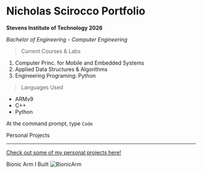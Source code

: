 # Nicholas Scirocco Portfolio

**Stevens Institute of Technology 2026**

*Bachelor of Engineering - Computer Engineering*

> Current Courses & Labs

1. Computer Princ. for Mobile and Embedded Systems
2. Applied Data Structures & Algorithms
3. Engineering Programing: Python
   
> Languages Used
- ARMv9
- C++
- Python

At the command prompt, type `Code`

Personal Projects

---

[Check out some of my personal projects here!](www.youtube.com/@nicholasscirocco1432)


Bionic Arm I Built
![BionicArm]("![IMG_6878](https://github.com/user-attachments/assets/6aad0041-020b-4cc3-8a47-292b5b2e3aab)")
